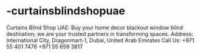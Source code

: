 # -curtainsblindshopuae
Curtains Blind Shop UAE: Buy your home decor blackout window blind destination; we are your trusted partners in transforming spaces. Address: International City, Dragonmart-1, Dubai, United Arab Emirates Call Us: +971 55 401 7476 +971 55 659 3817
